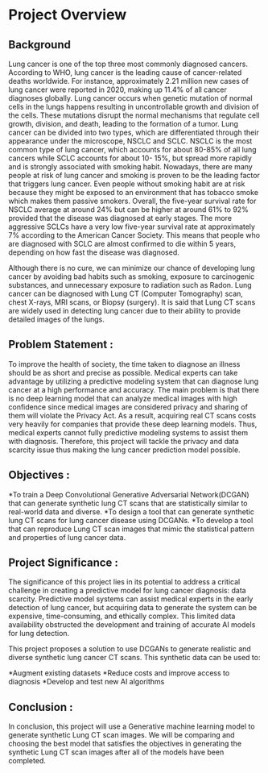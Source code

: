 # Project Overview

## Background

Lung cancer is one of the top three most commonly diagnosed cancers.
According to WHO, lung cancer is the leading cause of cancer-related deaths worldwide.
For instance, approximately 2.21 million new cases of lung cancer were reported in
2020, making up 11.4% of all cancer diagnoses globally. Lung cancer occurs when
genetic mutation of normal cells in the lungs happens resulting in uncontrollable
growth and division of the cells. These mutations disrupt the normal mechanisms that
regulate cell growth, division, and death, leading to the formation of a tumor. Lung
cancer can be divided into two types, which are differentiated through their appearance
under the microscope, NSCLC and SCLC. NSCLC is the most common type of lung cancer,
which accounts for about 80-85% of all lung cancers while SCLC accounts for about 10-
15%, but spread more rapidly and is strongly associated with smoking habit.
Nowadays, there are many people at risk of lung cancer and smoking is proven
to be the leading factor that triggers lung cancer. Even people without smoking habit are
at risk because they might be exposed to an environment that has tobacco
smoke which makes them passive smokers. Overall, the five-year survival rate for
NSCLC average at around 24% but can be higher at around 61% to 92% provided that
the disease was diagnosed at early stages. The more aggressive SCLCs have a very low
five-year survival rate at approximately 7% according to the American Cancer Society.
This means that people who are diagnosed with SCLC are almost confirmed to die within 5
years, depending on how fast the disease was diagnosed.

Although there is no cure, we can minimize our chance of developing lung
cancer by avoiding bad habits such as smoking, exposure to carcinogenic substances, and
unnecessary exposure to radiation such as Radon. Lung cancer can be diagnosed with
Lung CT (Computer Tomography) scan, chest X-rays, MRI scans, or Biopsy (surgery).
It is said that Lung CT scans are widely used in detecting lung cancer due to their ability
to provide detailed images of the lungs.

## Problem Statement : <br>

To improve the health of society, the time taken to diagnose an illness should be as
short and precise as possible. Medical experts can take advantage by utilizing a predictive
modeling system that can diagnose lung cancer at a high performance and accuracy. The
main problem is that there is no deep learning model that can analyze medical images
with high confidence since medical images are considered privacy and sharing of them
will violate the Privacy Act. As a result, acquiring real CT scans costs very heavily for
companies that provide these deep learning models. Thus, medical experts cannot fully
predictive modeling systems to assist them with diagnosis. Therefore, this project will
tackle the privacy and data scarcity issue thus making the lung cancer prediction model
possible.

## Objectives :

*To train a Deep Convolutional Generative Adversarial Network(DCGAN) that can generate synthetic lung CT scans that are statistically similar to real-world data and diverse.
*To design a tool that can generate synthetic lung CT scans for lung cancer disease using DCGANs.
*To develop a tool that can reproduce Lung CT scan images that mimic the statistical pattern and properties of lung cancer data.

## Project Significance : <br>

The significance of this project lies in its potential to address a critical challenge
in creating a predictive model for lung cancer diagnosis: data scarcity. Predictive model
systems can assist medical experts in the early detection of lung cancer, but acquiring data to
generate the system can be expensive, time-consuming, and ethically complex. This
limited data availability obstructed the development and training of accurate AI models
for lung detection.

This project proposes a solution to use DCGANs to generate realistic and diverse
synthetic lung cancer CT scans. This synthetic data can be used to:

*Augment existing datasets
*Reduce costs and improve access to diagnosis
*Develop and test new AI algorithms

## Conclusion : <br>

In conclusion, this project will use a Generative machine learning model to
generate synthetic Lung CT scan images. We will be comparing and choosing the best
model that satisfies the objectives in generating the synthetic Lung CT scan images after
all of the models have been completed.
